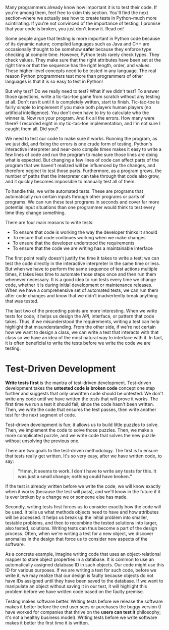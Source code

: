Many programmers already know how important  it is to test their code. If you're among them, feel free to skim this  section. You'll find the next section–where we actually see how to  create tests in Python–much more scintillating. If you're not convinced  of the importance of testing, I promise that your code is broken, you  just don't know it. Read on!

Some people argue that testing is  more important in Python code because of its dynamic nature; compiled  languages such as Java and C++ are occasionally thought to be somehow **safer** because  they enforce type checking at compile time. However, Python tests  rarely check types. They check values. They make sure that the right  attributes have been set at the right time or that the sequence has the  right length, order, and values. These higher-level concepts  need to be tested in any language. The real reason Python programmers  test more than programmers of other languages is that it is so easy to  test in Python!

But why test? Do we really need to test? What if  we didn't test? To answer those questions, write a tic-tac-toe game from  scratch without any testing at all. Don't run it until it is completely  written, start to finish. Tic-tac-toe is fairly simple to implement if  you make both players human players (no artificial intelligence). You  don't even have to try to calculate who the winner is. Now run your  program. And fix all the errors. How many were there? I recorded eight in my tic-tac-toe implementation, and I'm not sure I caught them all. Did you?

We  need to test our code to make sure it works. Running the program, as we  just did, and fixing the errors is one crude form of testing. Python's  interactive interpreter and near-zero compile times makes it easy to  write a few lines of code and run the program to make sure those lines  are doing what is expected. But changing a few lines of code can affect  parts of the program that we haven't realized will be influenced by the  changes, and therefore neglect to test those parts. Furthermore, as a program grows, the number of paths that the interpreter can take through that code also grow, and it quickly becomes impossible to manually test all of them.

To  handle this, we write automated tests. These are programs that  automatically run certain inputs through other programs or parts of  programs. We can run these test programs in seconds and cover far more  potential input situations than one programmer would think to test every  time they change something.

There are four main reasons to write tests:

- To ensure that code is working the way the developer thinks it should
- To ensure that code continues working when we make changes
- To ensure that the developer understood the requirements
- To ensure that the code we are writing has a maintainable interface

The  first point really doesn't justify the time it takes to write a test;  we can test the code directly in the interactive interpreter in the same  time or less. But when we have to perform the same sequence of test  actions multiple times, it takes less time to automate those steps once  and then run them whenever necessary. It is a good idea to run tests  every time we change code, whether it is during initial development or  maintenance releases. When we have a comprehensive set of automated  tests, we can run them after code changes and know that we didn't  inadvertently break anything that was tested.

The last two of the preceding points are more  interesting. When we write tests for code, it helps us design the API,  interface, or pattern that code takes. Thus, if we misunderstood the  requirements, writing a test can help highlight that misunderstanding.  From the other side, if we're not certain how we want to design a class,  we can write a test that interacts with that class so we have an idea  of the most natural way to interface with it. In fact, it is often  beneficial to write the tests before we write the code we are testing.

# Test-Driven Development

**Write tests first** is the mantra of test-driven development. Test-driven development takes the **untested code is broken code** concept one step further and suggests  that only unwritten code should be untested. We don't write any code  until we have written the tests that will prove it works. The first time  we run a test it should fail, since the code hasn't been  written. Then, we write the code that ensures the test passes, then  write another test for the next segment of code.

Test-driven  development is fun; it allows us to build little puzzles to solve. Then,  we implement the code to solve those puzzles. Then, we make a more  complicated puzzle, and we write code that solves the new puzzle without  unsolving the previous one.

There are two goals to the  test-driven methodology. The first is to ensure that tests really get  written. It's so very easy, after we have written code, to say:

> **"Hmm, it seems to work. I don't have to write any tests for this. It was just a small change; nothing could have broken."**

If  the test is already written before we write the code, we will know  exactly when it works (because the test will pass), and we'll know in  the future if it is ever broken by a change we or someone else has made.

Secondly,  writing tests first forces us to consider exactly how the code will be  used. It tells us what methods objects need to have and how attributes  will be accessed. It helps us break up the initial problem into smaller,  testable problems, and then to recombine the tested solutions into larger, also tested, solutions. Writing tests can thus become a part of the design process. Often, when  we're writing a test for a new object, we discover anomalies in the  design that force us to consider new aspects of the software.

As a  concrete example, imagine writing code that uses an object-relational  mapper to store object properties in a database. It is common to use an  automatically assigned database ID in such objects. Our code might use  this ID for various purposes. If we are writing a test for such code,  before we write it, we may realize that our design is faulty because  objects do not have IDs assigned until they have been saved to the  database. If we want to manipulate an object without saving it in our  test, it will highlight this problem before we have written code based  on the faulty premise.

Testing makes software better. Writing tests before  we release the software makes it better before the end user sees or  purchases the buggy version (I have worked for companies that thrive on  the **users can test it** philosophy;  it's not a healthy business model). Writing tests before we write  software makes it better the first time it is written.